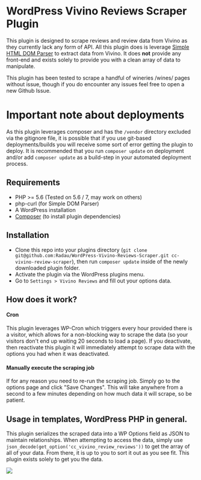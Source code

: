 # WordPress Vivino Reviews Scraper Plugin

This plugin is designed to scrape reviews and review data from Vivino 
as they currently lack any form of API. All this plugin does is leverage 
[Simple HTML DOM Parser](https://github.com/sunra/php-simple-html-dom-parser) 
to extract data from Vivino. It does **not** provide any front-end and exists 
solely to provide you with a clean array of data to manipulate.

This plugin has been tested to scrape a handful of wineries /wines/ pages without issue, though if you do encounter any issues feel free to open a new Github Issue.

# Important note about deployments
As this plugin leverages composer and has the `/vendor` directory excluded via the gitignore file, it is possible that if you use git-based deployments/builds you will receive some sort of error getting the plugin to deploy. It is recommended that you run `composer update` on deployment and/or add `composer update` as a build-step in your automated deployment process.

## Requirements
* PHP >= 5.6 (Tested on 5.6 / 7, may work on others)
* php-curl (for Simple DOM Parser)
* A WordPress installation
* [Composer](https://getcomposer.org/) (to install plugin dependencies)

## Installation
* Clone this repo into your plugins directory (`git clone git@github.com:Radau/WordPress-Vivino-Reviews-Scraper.git cc-vivino-review-scraper`), then run `composer update` inside of 
the newly downloaded plugin folder.
* Activate the plugin via the WordPress plugins menu.
* Go to `Settings > Vivino Reviews` and fill out your options data.

## How does it work?
#### Cron
This plugin leverages WP-Cron which triggers every hour provided there is a visitor, which allows for a non-blocking way to scrape the data (so your visitors don't end up waiting 20 seconds to load a page). If you deactivate, then reactivate this plugin it will immediately attempt to scrape data with the options you had when it was deactivated.

#### Manually execute the scraping job
If for any reason you need to re-run the scraping job. Simply go to the options page and click "Save Changes". This will take anywhere from a second to a few minutes depending on how much data it will scrape, so be patient.

## Usage in templates, WordPress PHP in general.
This plugin serializes the scraped data into a WP Options field as JSON to maintain relationships. When attempting to access the data, simply use `json_decode(get_option('cc_vivino_review_reviews'))` to get the array of all of your data. From there, it is up to you to sort it out as you see fit. This plugin exists solely to get you the data.

<img src="http://i.imgur.com/4uwaf07.png">
